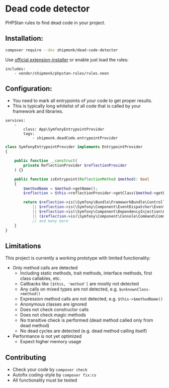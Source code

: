 # Dead code detector

PHPStan rules to find dead code in your project.

## Installation:

```sh
composer require --dev shipmonk/dead-code-detector
```

Use [official extension-installer](https://phpstan.org/user-guide/extension-library#installing-extensions) or enable just load the rules:

```neon
includes:
    - vendor/shipmonk/phpstan-rules/rules.neon
```


## Configuration:
- You need to mark all entrypoints of your code to get proper results.
- This is typically long whitelist of all code that is called by your framework and libraries.

```neon
services:
    -
        class: App\SymfonyEntrypointProvider
        tags:
            - shipmonk.deadCode.entrypointProvider
```
```php
class SymfonyEntrypointProvider implements EntrypointProvider
{

    public function __construct(
        private ReflectionProvider $reflectionProvider
    ) {}

    public function isEntrypoint(ReflectionMethod $method): bool
    {
        $methodName = $method->getName();
        $reflection = $this->reflectionProvider->getClass($method->getDeclaringClass()->getName());

        return $reflection->is(\Symfony\Bundle\FrameworkBundle\Controller\AbstractController::class)
            || $reflection->is(\Symfony\Component\EventDispatcher\EventSubscriberInterface::class)
            || $reflection->is(\Symfony\Component\DependencyInjection\Compiler\CompilerPassInterface::class)
            || ($reflection->is(\Symfony\Component\Console\Command\Command::class) && in_array($methodName, ['execute', 'initialize', ...], true)
            // and many more
    }
}
```

## Limitations
This project is currently a working prototype with limited functionality:

- Only method calls are detected
  - Including static methods, trait methods, interface methods, first class callables, etc.
  - Callbacks like `[$this, 'method']` are mostly not detected
  - Any calls on mixed types are not detected, e.g. `$unknownClass->method()`
  - Expression method calls are not detected, e.g. `$this->$methodName()`
  - Anonymous classes are ignored
  - Does not check constructor calls
  - Does not check magic methods
  - No transitive check is performed (dead method called only from dead method)
  - No dead cycles are detected (e.g. dead method calling itself)
- Performance is not yet optimized
  - Expect higher memory usage

## Contributing
- Check your code by `composer check`
- Autofix coding-style by `composer fix:cs`
- All functionality must be tested
